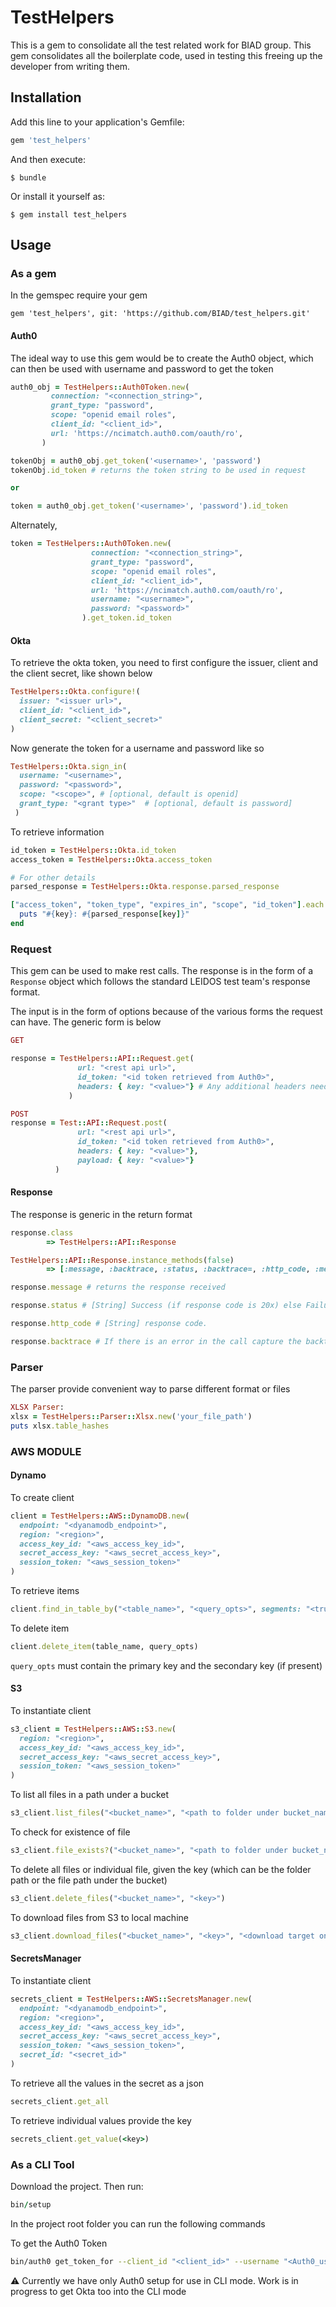 # TestHelpers
This is a gem to consolidate all the test related work for BIAD group. This gem consolidates all the boilerplate code, used in 
testing this freeing up the developer from writing them. 

## Installation

Add this line to your application's Gemfile:

```ruby
gem 'test_helpers'
```

And then execute:

    $ bundle

Or install it yourself as:

    $ gem install test_helpers

## Usage

### As a gem
In the gemspec require your gem

```docker
gem 'test_helpers', git: 'https://github.com/BIAD/test_helpers.git'
```
#### Auth0
 The ideal way to use this gem would be to create the Auth0 object, which can then be used with username and password to get the token

 ```ruby
auth0_obj = TestHelpers::Auth0Token.new(
          connection: "<connection_string>",
          grant_type: "password",
          scope: "openid email roles",
          client_id: "<client_id>",
          url: 'https://ncimatch.auth0.com/oauth/ro',
        )

tokenObj = auth0_obj.get_token('<username>', 'password')
tokenObj.id_token # returns the token string to be used in request

or

token = auth0_obj.get_token('<username>', 'password').id_token
```
Alternately,
```ruby
token = TestHelpers::Auth0Token.new(
                  connection: "<connection_string>",
                  grant_type: "password",
                  scope: "openid email roles",
                  client_id: "<client_id>",
                  url: 'https://ncimatch.auth0.com/oauth/ro',
                  username: "<username>",
                  password: "<password>"
                ).get_token.id_token
```

#### Okta
To retrieve the okta token, you need to first configure the issuer, client and the client secret, like shown below
```ruby
TestHelpers::Okta.configure!(
  issuer: "<issuer url>", 
  client_id: "<client_id>", 
  client_secret: "<client_secret>"
)
```

Now generate the token for a username and password like so
```ruby
TestHelpers::Okta.sign_in(
  username: "<username>", 
  password: "<password>", 
  scope: "<scope>", # [optional, default is openid]
  grant_type: "<grant type>"  # [optional, default is password]
 )
```
To retrieve information
```ruby
id_token = TestHelpers::Okta.id_token
access_token = TestHelpers::Okta.access_token

# For other details
parsed_response = TestHelpers::Okta.response.parsed_response

["access_token", "token_type", "expires_in", "scope", "id_token"].each do |key|
  puts "#{key}: #{parsed_response[key]}"
end

```

### Request
This gem can be used to make rest calls. The response is in the form of a `Response` object which follows the standard
LEIDOS test team's response format.

The input is in the form of options because of the various forms the request can have.
The generic form is below

```ruby
GET

response = TestHelpers::API::Request.get(
               url: "<rest api url>",
               id_token: "<id token retrieved from Auth0>",
               headers: { key: "<value>"} # Any additional headers needed can be provided as a hash
             )
```

```ruby
POST
response = Test::API::Request.post(
               url: "<rest api url>",
               id_token: "<id token retrieved from Auth0>",
               headers: { key: "<value>"},
               payload: { key: "<value>"}
          )
```

#### Response
The response is generic in the return format
```ruby
response.class
        => TestHelpers::API::Response

TestHelpers::API::Response.instance_methods(false)
        => [:message, :backtrace, :status, :backtrace=, :http_code, :message=, :status=, :http_code=]

response.message # returns the response received

response.status # [String] Success (if response code is 20x) else Failure. 

response.http_code # [String] response code.

response.backtrace # If there is an error in the call capture the backtrace
```

### Parser
The parser provide convenient way to parse different format or files
```ruby
XLSX Parser:
xlsx = TestHelpers::Parser::Xlsx.new('your_file_path')
puts xlsx.table_hashes
```

### AWS MODULE
#### Dynamo
To create client
```ruby
client = TestHelpers::AWS::DynamoDB.new(
  endpoint: "<dyanamodb_endpoint>",
  region: "<region>",
  access_key_id: "<aws_access_key_id>",
  secret_access_key: "<aws_secret_access_key>",
  session_token: "<aws_session_token>"
)
```

To retrieve items
```ruby
client.find_in_table_by("<table_name>", "<query_opts>", segments: "<true or false defaults is false>")
``` 

To delete item
```ruby
client.delete_item(table_name, query_opts)
```
`query_opts` must contain the primary key and the secondary key (if present)

#### S3
To instantiate client
```ruby
s3_client = TestHelpers::AWS::S3.new(
  region: "<region>",
  access_key_id: "<aws_access_key_id>",
  secret_access_key: "<aws_secret_access_key>",
  session_token: "<aws_session_token>"
)
```
To list all files in a path under a bucket
```ruby
s3_client.list_files("<bucket_name>", "<path to folder under bucket_name>")
```
To check for existence of file
```ruby
s3_client.file_exists?("<bucket_name>", "<path to folder under bucket_name>", "<file_name>")
```

To delete all files or individual file, given the key (which can be the folder path or the file path under the bucket)
```ruby
s3_client.delete_files("<bucket_name>", "<key>")
```

To download files from S3 to local machine
```ruby
s3_client.download_files("<bucket_name>", "<key>", "<download target on local machine>")
``` 

#### SecretsManager
To instantiate client
```ruby
secrets_client = TestHelpers::AWS::SecretsManager.new(
  endpoint: "<dyanamodb_endpoint>",
  region: "<region>",
  access_key_id: "<aws_access_key_id>",
  secret_access_key: "<aws_secret_access_key>",
  session_token: "<aws_session_token>",
  secret_id: "<secret_id>"
)
```

To retrieve all the values in the secret as a json
```ruby
secrets_client.get_all
```

To retrieve individual values provide the key
```ruby
secrets_client.get_value(<key>)
```

### As a CLI Tool

Download the project. Then run:
```ruby
bin/setup

```
In the project root folder you can run the following commands

To get the Auth0 Token
```bash
bin/auth0 get_token_for --client_id "<client_id>" --username "<Auth0_username>" --password "<Auth0_password>" --grant_type password --scope "openid email roles name" --connection "<connection_string>" --url https://ncimatch.auth0.com/oauth/ro
```

:warning:
Currently we have only Auth0 setup for use in CLI mode. Work is in progress to get Okta too into the CLI mode
